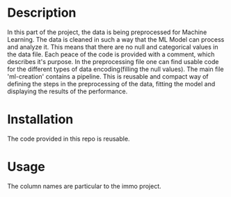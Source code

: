# Description
In this part of the project, the data is being preprocessed for Machine Learning. The data is cleaned in such a way that the ML Model can process and analyze it.
This means that there are no null and categorical values in the data file.
Each peace of the code is provided with a comment, which describes it's purpose. In the preprocessing file one can find usable code for the different types of data encoding(filling the null values).
The main file 'ml-creation' contains a pipeline. This is reusable and compact way of defining the steps in the preprocessing of the data, fitting the model and displaying the results of the performance.

# Installation
The code provided in this repo is reusable.
# Usage
The column names are particular to the immo project.
